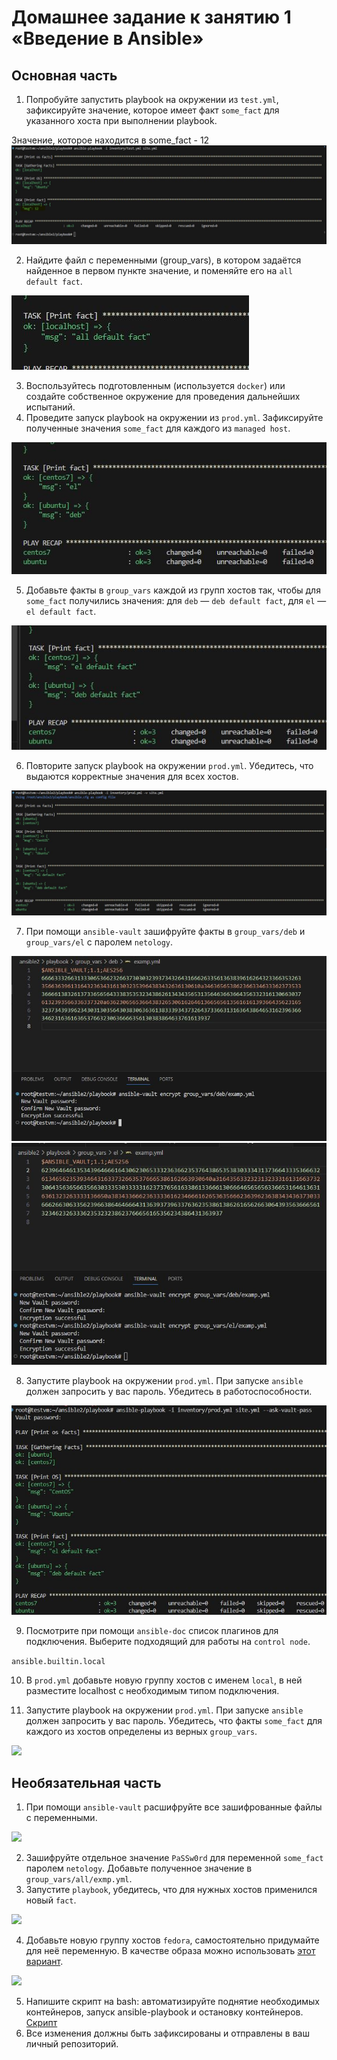 # Домашнее задание к занятию 1 «Введение в Ansible»

## Основная часть

1. Попробуйте запустить playbook на окружении из `test.yml`, зафиксируйте значение, которое имеет факт `some_fact` для указанного хоста при выполнении playbook.

Значение, которое находится в some_fact - 12
![](ansible01/ans1.JPG)

2. Найдите файл с переменными (group_vars), в котором задаётся найденное в первом пункте значение, и поменяйте его на `all default fact`.

![](ansible01/ans2.JPG)

3. Воспользуйтесь подготовленным (используется `docker`) или создайте собственное окружение для проведения дальнейших испытаний.
4. Проведите запуск playbook на окружении из `prod.yml`. Зафиксируйте полученные значения `some_fact` для каждого из `managed host`.

![](ansible01/ans3.JPG)

5. Добавьте факты в `group_vars` каждой из групп хостов так, чтобы для `some_fact` получились значения: для `deb` — `deb default fact`, для `el` — `el default fact`.

![](ansible01/ans4.JPG)

6.  Повторите запуск playbook на окружении `prod.yml`. Убедитесь, что выдаются корректные значения для всех хостов.

![](ansible01/ans5.JPG)

7. При помощи `ansible-vault` зашифруйте факты в `group_vars/deb` и `group_vars/el` с паролем `netology`.

![](ansible01/ans6.JPG)
![](ansible01/ans7.JPG)

8. Запустите playbook на окружении `prod.yml`. При запуске `ansible` должен запросить у вас пароль. Убедитесь в работоспособности.

![](ansible01/ans8.JPG)

9. Посмотрите при помощи `ansible-doc` список плагинов для подключения. Выберите подходящий для работы на `control node`.

``` ansible.builtin.local ```

10. В `prod.yml` добавьте новую группу хостов с именем  `local`, в ней разместите localhost с необходимым типом подключения.

11. Запустите playbook на окружении `prod.yml`. При запуске `ansible` должен запросить у вас пароль. Убедитесь, что факты `some_fact` для каждого из хостов определены из верных `group_vars`.

![](ansible01/ans9.JPG)

## Необязательная часть

1. При помощи `ansible-vault` расшифруйте все зашифрованные файлы с переменными.

![](ansible01/ans10.JPG)

2. Зашифруйте отдельное значение `PaSSw0rd` для переменной `some_fact` паролем `netology`. Добавьте полученное значение в `group_vars/all/exmp.yml`.
3. Запустите `playbook`, убедитесь, что для нужных хостов применился новый `fact`.

![](ansible01/ans11.JPG)

4. Добавьте новую группу хостов `fedora`, самостоятельно придумайте для неё переменную. В качестве образа можно использовать [этот вариант](https://hub.docker.com/r/pycontribs/fedora).

![](ansible01/ans12.JPG)

5. Напишите скрипт на bash: автоматизируйте поднятие необходимых контейнеров, запуск ansible-playbook и остановку контейнеров.
[Скрипт](https://github.com/MilagroUfa/u4eba/blob/master/08_ansible_src/ansible2/playbook/script.sh)
6. Все изменения должны быть зафиксированы и отправлены в ваш личный репозиторий.
